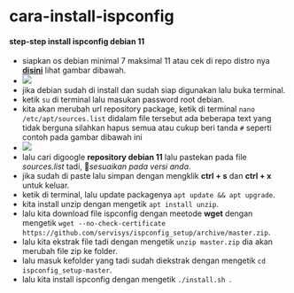 # cara-install-ispconfig
#### step-step install ispconfig debian 11
- siapkan os debian minimal 7 maksimal 11 atau cek di repo distro nya **[disini](https://github.com/servisys/ispconfig_setup/tree/master/distros)** lihat gambar dibawah.
- <img src="https://i.imgur.com/S5sZo6o.png"/>
- jika debian sudah di install dan sudah siap digunakan lalu buka terminal.
- ketik ```su``` di terminal lalu masukan password root debian.
- kita akan merubah url repository package, ketik di terminal ``` nano /etc/apt/sources.list ``` didalam file tersebut ada beberapa text yang tidak berguna silahkan hapus semua atau cukup beri tanda ```#``` seperti contoh pada gambar dibawah ini
- <img src="https://i.imgur.com/thLMgSx.png" />
- lalu cari digoogle **repository debian 11** lalu pastekan pada file *sources.list* tadi, 📝*sesuaikan pada versi anda*.
- jika sudah di paste lalu simpan dengan mengklik **ctrl + s** dan **ctrl + x** untuk keluar.
- ketik di terminal, lalu update packagenya ``` apt update && apt upgrade ```.
- kita install unzip dengan mengetik ``` apt install unzip ```.
- lalu kita download file ispconfig dengan meetode **wget** dengan mengetik ``` wget --no-check-certificate https://github.com/servisys/ispconfig_setup/archive/master.zip ```.
- lalu kita ekstrak file tadi dengan mengetik ``` unzip master.zip ``` dia akan merubah file zip ke folder.
- lalu masuk kefolder yang tadi sudah diekstrak dengan mengetik ``` cd ispconfig_setup-master ```.
- lalu kita install ispconfig dengan mengetik ```./install.sh ```.
